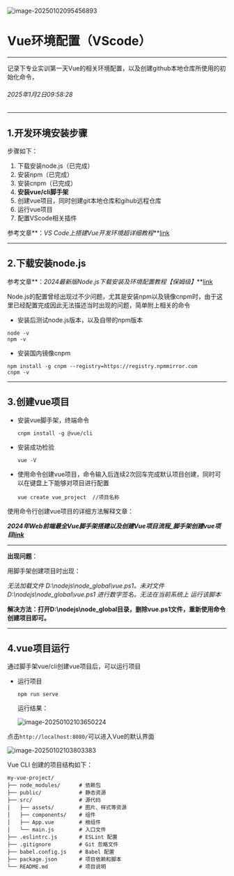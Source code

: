 ![image-20250102095456893](D:\Workspace\NoteBook\VueNote\Environment\assets\image-20250102095456893.png)

# Vue环境配置（VScode）

---

记录下专业实训第一天Vue的相关环境配置，以及创建github本地仓库所使用的初始化命令，

###### 2025年1月2日09:58:28

---

## 1.开发环境安装步骤

步骤如下：

1. 下载安装node.js（已完成）
2. 安装npm（已完成）
3. 安装cnpm（已完成）
4. **安装vue/cli脚手架**
5. 创建vue项目，同时创建git本地仓库和gihub远程仓库
6. 运行vue项目
7. 配置VScode相关插件

参考文章**：*VS Code上搭建Vue开发环境超详细教程***[link](https://blog.csdn.net/weixin_49136054/article/details/129624923)

---

## 2.下载安装node.js

参考文章**：*2024最新版Node.js下载安装及环境配置教程【保姆级】***[link](https://blog.csdn.net/WHF__/article/details/129362462)

Node.js的配置曾经出现过不少问题，尤其是安装npm以及镜像cnpm时，由于这里已经配置完成因此无法描述当时出现的问题，简单附上相关的命令

- 安装后测试node.js版本，以及自带的npm版本

~~~
node -v
npm -v
~~~

- 安装国内镜像cnpm

```
npm install -g cnpm --registry=https://registry.npmmirror.com
cnpm -v
```

---

## 3.创建vue项目

- 安装vue脚手架，终端命令

	~~~
	cnpm install -g @vue/cli
	~~~

- 安装成功检验

	~~~
	vue -V
	~~~

- 使用命令创建vue项目，命令输入后连续2次回车完成默认项目创建，同时可以在键盘上下能够对项目进行配置

	~~~
	vue create vue_project	//项目名称
	~~~

使用命令行创建vue项目的详细方法解释文章：

***2024年Web前端最全Vue脚手架搭建以及创建Vue项目流程_脚手架创建vue项目[link](https://blog.csdn.net/2401_84122782/article/details/138695909?utm_medium=distribute.pc_relevant.none-task-blog-2~default~baidujs_baidulandingword~default-4-138695909-blog-129624923.235^v43^pc_blog_bottom_relevance_base9&spm=1001.2101.3001.4242.3&utm_relevant_index=7)***

---

**出现问题**：

用脚手架创建项目时出现：

*无法加载文件 D:\nodejs\node_global\vue.ps1。未对文件 D:\nodejs\node_global\vue.ps1 进行数字签名。无法在当前系统上 运行该脚本*

**解决方法：打开D:\nodejs\node_global目录，删除vue.ps1文件，重新使用命令创建项目即可。**

---

## 4.vue项目运行

通过脚手架vue/cli创建vue项目后，可以运行项目

- 运行项目

	~~~
	npm run serve
	~~~

	运行结果：

	![image-20250102103650224](D:\Workspace\NoteBook\VueNote\Environment\assets\image-20250102103650224.png)

点击`http://localhost:8080/`可以进入Vue的默认界面

![image-20250102103803383](D:\Workspace\NoteBook\VueNote\Environment\assets\image-20250102103803383.png)

Vue CLI 创建的项目结构如下：

```
my-vue-project/
├── node_modules/      # 依赖包
├── public/            # 静态资源
├── src/               # 源代码
│   ├── assets/        # 图片、样式等资源
│   ├── components/    # 组件
│   ├── App.vue        # 根组件
│   └── main.js        # 入口文件
├── .eslintrc.js       # ESLint 配置
├── .gitignore         # Git 忽略文件
├── babel.config.js    # Babel 配置
├── package.json       # 项目依赖和脚本
└── README.md          # 项目说明
```